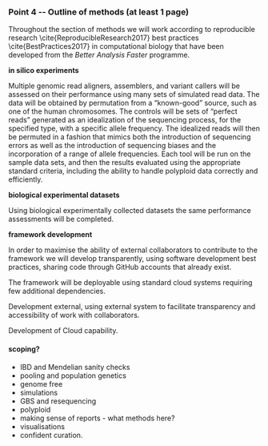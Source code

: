 ### Point 4 -- Outline of methods (at least 1 page)

Throughout the section of methods we will work according to reproducible research \cite{ReproducibleResearch2017} best practices \cite{BestPractices2017} in computational biology that have been developed from the _Better Analysis Faster_ programme.

**in silico experiments**

Multiple genomic read aligners, assemblers, and variant callers will be assessed on their performance using many sets of simulated read data. The data will be obtained by permutation from a “known-good” source, such as one of the human chromosomes. The controls will be sets of “perfect reads” generated as an idealization of the sequencing process, for the specified type, with a specific allele frequency. The idealized reads will then be permuted in a fashion that mimics both the introduction of sequencing errors as well as the introduction of sequencing biases and the incorporation of a range of allele frequencies. Each tool will be run on the sample data sets, and then the results evaluated using the appropriate standard criteria, including the ability to handle polyploid data correctly and efficiently.

**biological experimental datasets**

Using biological experimentally collected datasets the same performance assessments will be completed.

**framework development**

In order to maximise the ability of external collaborators to contribute to the framework we will develop transparently, using software development best practices, sharing code through GitHub accounts that already exist.

The framework will be deployable using standard cloud systems requiring few additional dependencies.


Development external, using external system to facilitate transparency and accessibility of work with collaborators.

Development of Cloud capability.


#### scoping?

* IBD and Mendelian sanity checks
* pooling and population genetics
* genome free
* simulations
* GBS and resequencing
* polyploid
* making sense of reports - what methods here?
* visualisations
* confident curation.
